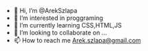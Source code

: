 - 👋 Hi, I’m @ArekSzlapa
- 👀 I’m interested in proggraming
- 🌱 I’m currently learning CSS,HTML,JS 
- 💞️ I’m looking to collaborate on ...
- 📫 How to reach me Arek.szlapa@gmail.com

<!---
ArekSzlapa/ArekSzlapa is a ✨ special ✨ repository because its `README.md` (this file) appears on your GitHub profile.
You can click the Preview link to take a look at your changes.
--->
